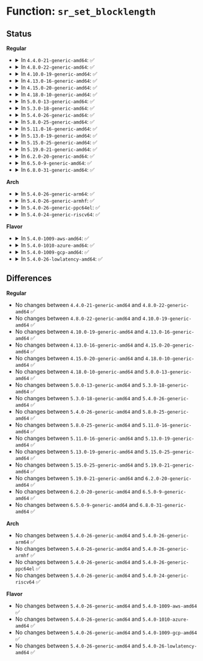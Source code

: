 # Function: <code>sr_set_blocklength</code>

## Status
<b>Regular</b>
<ul>
<li>
<details>
<summary>In <code>4.4.0-21-generic-amd64</code>: ✅</summary>

```c
int sr_set_blocklength(Scsi_CD * cd, int blocklength)
```

```json
{
  "name": "sr_set_blocklength",
  "collision_type": "Unique Global",
  "inline_type": "No",
  "funcs": [
    {
      "addr": 18446744071584882240,
      "name": "sr_set_blocklength",
      "external": true,
      "loc": "drivers/scsi/sr_vendor.c:109",
      "file": "drivers/scsi/sr_vendor.c",
      "inline": "seen, unknown",
      "caller_inline": [],
      "caller_func": [
        "drivers/scsi/sr.c:sr_release",
        "drivers/scsi/sr.c:sr_init_command",
        "drivers/scsi/sr_ioctl.c:sr_is_xa",
        "drivers/scsi/sr_vendor.c:sr_cd_check"
      ]
    }
  ],
  "symbols": [
    {
      "addr": 18446744071584882240,
      "name": "sr_set_blocklength",
      "section": ".text",
      "bind": "STB_GLOBAL",
      "size": 229
    }
  ]
}
```
</details>
</li>
<li>
<details>
<summary>In <code>4.8.0-22-generic-amd64</code>: ✅</summary>

```c
int sr_set_blocklength(Scsi_CD * cd, int blocklength)
```

```json
{
  "name": "sr_set_blocklength",
  "collision_type": "Unique Global",
  "inline_type": "No",
  "funcs": [
    {
      "addr": 18446744071585244528,
      "name": "sr_set_blocklength",
      "external": true,
      "loc": "drivers/scsi/sr_vendor.c:109",
      "file": "drivers/scsi/sr_vendor.c",
      "inline": "seen, unknown",
      "caller_inline": [],
      "caller_func": [
        "drivers/scsi/sr.c:sr_release",
        "drivers/scsi/sr.c:sr_init_command",
        "drivers/scsi/sr_ioctl.c:sr_is_xa",
        "drivers/scsi/sr_vendor.c:sr_cd_check"
      ]
    }
  ],
  "symbols": [
    {
      "addr": 18446744071585244528,
      "name": "sr_set_blocklength",
      "section": ".text",
      "bind": "STB_GLOBAL",
      "size": 230
    }
  ]
}
```
</details>
</li>
<li>
<details>
<summary>In <code>4.10.0-19-generic-amd64</code>: ✅</summary>

```c
int sr_set_blocklength(Scsi_CD * cd, int blocklength)
```

```json
{
  "name": "sr_set_blocklength",
  "collision_type": "Unique Global",
  "inline_type": "No",
  "funcs": [
    {
      "addr": 18446744071585444352,
      "name": "sr_set_blocklength",
      "external": true,
      "loc": "drivers/scsi/sr_vendor.c:109",
      "file": "drivers/scsi/sr_vendor.c",
      "inline": "seen, unknown",
      "caller_inline": [],
      "caller_func": [
        "drivers/scsi/sr.c:sr_release",
        "drivers/scsi/sr.c:sr_init_command",
        "drivers/scsi/sr_ioctl.c:sr_is_xa",
        "drivers/scsi/sr_vendor.c:sr_cd_check"
      ]
    }
  ],
  "symbols": [
    {
      "addr": 18446744071585444352,
      "name": "sr_set_blocklength",
      "section": ".text",
      "bind": "STB_GLOBAL",
      "size": 230
    }
  ]
}
```
</details>
</li>
<li>
<details>
<summary>In <code>4.13.0-16-generic-amd64</code>: ✅</summary>

```c
int sr_set_blocklength(Scsi_CD * cd, int blocklength)
```

```json
{
  "name": "sr_set_blocklength",
  "collision_type": "Unique Global",
  "inline_type": "No",
  "funcs": [
    {
      "addr": 18446744071585528336,
      "name": "sr_set_blocklength",
      "external": true,
      "loc": "drivers/scsi/sr_vendor.c:109",
      "file": "drivers/scsi/sr_vendor.c",
      "inline": "seen, unknown",
      "caller_inline": [],
      "caller_func": [
        "drivers/scsi/sr.c:sr_release",
        "drivers/scsi/sr.c:sr_init_command",
        "drivers/scsi/sr_ioctl.c:sr_is_xa",
        "drivers/scsi/sr_vendor.c:sr_cd_check"
      ]
    }
  ],
  "symbols": [
    {
      "addr": 18446744071585528336,
      "name": "sr_set_blocklength",
      "section": ".text",
      "bind": "STB_GLOBAL",
      "size": 249
    }
  ]
}
```
</details>
</li>
<li>
<details>
<summary>In <code>4.15.0-20-generic-amd64</code>: ✅</summary>

```c
int sr_set_blocklength(Scsi_CD * cd, int blocklength)
```

```json
{
  "name": "sr_set_blocklength",
  "collision_type": "Unique Global",
  "inline_type": "No",
  "funcs": [
    {
      "addr": 18446744071585959968,
      "name": "sr_set_blocklength",
      "external": true,
      "loc": "drivers/scsi/sr_vendor.c:110",
      "file": "drivers/scsi/sr_vendor.c",
      "inline": "seen, unknown",
      "caller_inline": [],
      "caller_func": [
        "drivers/scsi/sr.c:sr_release",
        "drivers/scsi/sr.c:sr_init_command",
        "drivers/scsi/sr_ioctl.c:sr_is_xa",
        "drivers/scsi/sr_vendor.c:sr_cd_check"
      ]
    }
  ],
  "symbols": [
    {
      "addr": 18446744071585959968,
      "name": "sr_set_blocklength",
      "section": ".text",
      "bind": "STB_GLOBAL",
      "size": 249
    }
  ]
}
```
</details>
</li>
<li>
<details>
<summary>In <code>4.18.0-10-generic-amd64</code>: ✅</summary>

```c
int sr_set_blocklength(Scsi_CD * cd, int blocklength)
```

```json
{
  "name": "sr_set_blocklength",
  "collision_type": "Unique Global",
  "inline_type": "No",
  "funcs": [
    {
      "addr": 18446744071586208240,
      "name": "sr_set_blocklength",
      "external": true,
      "loc": "drivers/scsi/sr_vendor.c:110",
      "file": "drivers/scsi/sr_vendor.c",
      "inline": "seen, unknown",
      "caller_inline": [],
      "caller_func": [
        "drivers/scsi/sr.c:sr_release",
        "drivers/scsi/sr.c:sr_init_command",
        "drivers/scsi/sr_ioctl.c:sr_is_xa",
        "drivers/scsi/sr_vendor.c:sr_cd_check"
      ]
    }
  ],
  "symbols": [
    {
      "addr": 18446744071586208240,
      "name": "sr_set_blocklength",
      "section": ".text",
      "bind": "STB_GLOBAL",
      "size": 250
    }
  ]
}
```
</details>
</li>
<li>
<details>
<summary>In <code>5.0.0-13-generic-amd64</code>: ✅</summary>

```c
int sr_set_blocklength(Scsi_CD * cd, int blocklength)
```

```json
{
  "name": "sr_set_blocklength",
  "collision_type": "Unique Global",
  "inline_type": "No",
  "funcs": [
    {
      "addr": 18446744071586348832,
      "name": "sr_set_blocklength",
      "external": true,
      "loc": "drivers/scsi/sr_vendor.c:110",
      "file": "drivers/scsi/sr_vendor.c",
      "inline": "seen, unknown",
      "caller_inline": [],
      "caller_func": [
        "drivers/scsi/sr.c:sr_release",
        "drivers/scsi/sr.c:sr_init_command",
        "drivers/scsi/sr_ioctl.c:sr_is_xa",
        "drivers/scsi/sr_vendor.c:sr_cd_check"
      ]
    }
  ],
  "symbols": [
    {
      "addr": 18446744071586348832,
      "name": "sr_set_blocklength",
      "section": ".text",
      "bind": "STB_GLOBAL",
      "size": 257
    }
  ]
}
```
</details>
</li>
<li>
<details>
<summary>In <code>5.3.0-18-generic-amd64</code>: ✅</summary>

```c
int sr_set_blocklength(Scsi_CD * cd, int blocklength)
```

```json
{
  "name": "sr_set_blocklength",
  "collision_type": "Unique Global",
  "inline_type": "No",
  "funcs": [
    {
      "addr": 18446744071586592336,
      "name": "sr_set_blocklength",
      "external": true,
      "loc": "drivers/scsi/sr_vendor.c:110",
      "file": "drivers/scsi/sr_vendor.c",
      "inline": "seen, unknown",
      "caller_inline": [],
      "caller_func": [
        "drivers/scsi/sr.c:sr_release",
        "drivers/scsi/sr.c:sr_init_command",
        "drivers/scsi/sr_ioctl.c:sr_is_xa",
        "drivers/scsi/sr_vendor.c:sr_cd_check"
      ]
    }
  ],
  "symbols": [
    {
      "addr": 18446744071586592336,
      "name": "sr_set_blocklength",
      "section": ".text",
      "bind": "STB_GLOBAL",
      "size": 245
    }
  ]
}
```
</details>
</li>
<li>
<details>
<summary>In <code>5.4.0-26-generic-amd64</code>: ✅</summary>

```c
int sr_set_blocklength(Scsi_CD * cd, int blocklength)
```

```json
{
  "name": "sr_set_blocklength",
  "collision_type": "Unique Global",
  "inline_type": "No",
  "funcs": [
    {
      "addr": 18446744071586739776,
      "name": "sr_set_blocklength",
      "external": true,
      "loc": "drivers/scsi/sr_vendor.c:110",
      "file": "drivers/scsi/sr_vendor.c",
      "inline": "seen, unknown",
      "caller_inline": [],
      "caller_func": [
        "drivers/scsi/sr.c:sr_release",
        "drivers/scsi/sr.c:sr_init_command",
        "drivers/scsi/sr_ioctl.c:sr_is_xa",
        "drivers/scsi/sr_vendor.c:sr_cd_check"
      ]
    }
  ],
  "symbols": [
    {
      "addr": 18446744071586739776,
      "name": "sr_set_blocklength",
      "section": ".text",
      "bind": "STB_GLOBAL",
      "size": 245
    }
  ]
}
```
</details>
</li>
<li>
<details>
<summary>In <code>5.8.0-25-generic-amd64</code>: ✅</summary>

```c
int sr_set_blocklength(Scsi_CD * cd, int blocklength)
```

```json
{
  "name": "sr_set_blocklength",
  "collision_type": "Unique Global",
  "inline_type": "No",
  "funcs": [
    {
      "addr": 18446744071587544320,
      "name": "sr_set_blocklength",
      "external": true,
      "loc": "drivers/scsi/sr_vendor.c:124",
      "file": "drivers/scsi/sr_vendor.c",
      "inline": "seen, unknown",
      "caller_inline": [],
      "caller_func": [
        "drivers/scsi/sr.c:sr_release",
        "drivers/scsi/sr.c:sr_init_command",
        "drivers/scsi/sr_ioctl.c:sr_is_xa",
        "drivers/scsi/sr_vendor.c:sr_cd_check",
        "drivers/scsi/sr_vendor.c:sr_cd_check"
      ]
    }
  ],
  "symbols": [
    {
      "addr": 18446744071587544320,
      "name": "sr_set_blocklength",
      "section": ".text",
      "bind": "STB_GLOBAL",
      "size": 275
    }
  ]
}
```
</details>
</li>
<li>
<details>
<summary>In <code>5.11.0-16-generic-amd64</code>: ✅</summary>

```c
int sr_set_blocklength(Scsi_CD * cd, int blocklength)
```

```json
{
  "name": "sr_set_blocklength",
  "collision_type": "Unique Global",
  "inline_type": "No",
  "funcs": [
    {
      "addr": 18446744071587610944,
      "name": "sr_set_blocklength",
      "external": true,
      "loc": "drivers/scsi/sr_vendor.c:124",
      "file": "drivers/scsi/sr_vendor.c",
      "inline": "seen, unknown",
      "caller_inline": [],
      "caller_func": [
        "drivers/scsi/sr_ioctl.c:sr_is_xa",
        "drivers/scsi/sr_ioctl.c:sr_is_xa",
        "drivers/scsi/sr_vendor.c:sr_cd_check",
        "drivers/scsi/sr_vendor.c:sr_cd_check"
      ]
    }
  ],
  "symbols": [
    {
      "addr": 18446744071587610944,
      "name": "sr_set_blocklength",
      "section": ".text",
      "bind": "STB_GLOBAL",
      "size": 275
    }
  ]
}
```
</details>
</li>
<li>
<details>
<summary>In <code>5.13.0-19-generic-amd64</code>: ✅</summary>

```c
int sr_set_blocklength(Scsi_CD * cd, int blocklength)
```

```json
{
  "name": "sr_set_blocklength",
  "collision_type": "Unique Global",
  "inline_type": "No",
  "funcs": [
    {
      "addr": 18446744071587491904,
      "name": "sr_set_blocklength",
      "external": true,
      "loc": "drivers/scsi/sr_vendor.c:124",
      "file": "drivers/scsi/sr_vendor.c",
      "inline": "seen, unknown",
      "caller_inline": [],
      "caller_func": [
        "drivers/scsi/sr_ioctl.c:sr_is_xa",
        "drivers/scsi/sr_ioctl.c:sr_is_xa",
        "drivers/scsi/sr_vendor.c:sr_cd_check",
        "drivers/scsi/sr_vendor.c:sr_cd_check"
      ]
    }
  ],
  "symbols": [
    {
      "addr": 18446744071587491904,
      "name": "sr_set_blocklength",
      "section": ".text",
      "bind": "STB_GLOBAL",
      "size": 275
    }
  ]
}
```
</details>
</li>
<li>
<details>
<summary>In <code>5.15.0-25-generic-amd64</code>: ✅</summary>

```c
int sr_set_blocklength(Scsi_CD * cd, int blocklength)
```

```json
{
  "name": "sr_set_blocklength",
  "collision_type": "Unique Global",
  "inline_type": "No",
  "funcs": [
    {
      "addr": 18446744071588068112,
      "name": "sr_set_blocklength",
      "external": true,
      "loc": "drivers/scsi/sr_vendor.c:124",
      "file": "drivers/scsi/sr_vendor.c",
      "inline": "seen, unknown",
      "caller_inline": [],
      "caller_func": [
        "drivers/scsi/sr_ioctl.c:sr_is_xa",
        "drivers/scsi/sr_ioctl.c:sr_is_xa",
        "drivers/scsi/sr_vendor.c:sr_cd_check",
        "drivers/scsi/sr_vendor.c:sr_cd_check"
      ]
    }
  ],
  "symbols": [
    {
      "addr": 18446744071588068112,
      "name": "sr_set_blocklength",
      "section": ".text",
      "bind": "STB_GLOBAL",
      "size": 275
    }
  ]
}
```
</details>
</li>
<li>
<details>
<summary>In <code>5.19.0-21-generic-amd64</code>: ✅</summary>

```c
int sr_set_blocklength(Scsi_CD * cd, int blocklength)
```

```json
{
  "name": "sr_set_blocklength",
  "collision_type": "Unique Global",
  "inline_type": "No",
  "funcs": [
    {
      "addr": 18446744071589432880,
      "name": "sr_set_blocklength",
      "external": true,
      "loc": "drivers/scsi/sr_vendor.c:124",
      "file": "drivers/scsi/sr_vendor.c",
      "inline": "seen, unknown",
      "caller_inline": [],
      "caller_func": [
        "drivers/scsi/sr_ioctl.c:sr_is_xa",
        "drivers/scsi/sr_ioctl.c:sr_is_xa",
        "drivers/scsi/sr_vendor.c:sr_cd_check",
        "drivers/scsi/sr_vendor.c:sr_cd_check"
      ]
    }
  ],
  "symbols": [
    {
      "addr": 18446744071589432880,
      "name": "sr_set_blocklength",
      "section": ".text",
      "bind": "STB_GLOBAL",
      "size": 305
    }
  ]
}
```
</details>
</li>
<li>
<details>
<summary>In <code>6.2.0-20-generic-amd64</code>: ✅</summary>

```c
int sr_set_blocklength(Scsi_CD * cd, int blocklength)
```

```json
{
  "name": "sr_set_blocklength",
  "collision_type": "Unique Global",
  "inline_type": "No",
  "funcs": [
    {
      "addr": 18446744071591009888,
      "name": "sr_set_blocklength",
      "external": true,
      "loc": "drivers/scsi/sr_vendor.c:124",
      "file": "drivers/scsi/sr_vendor.c",
      "inline": "seen, unknown",
      "caller_inline": [],
      "caller_func": [
        "drivers/scsi/sr_ioctl.c:sr_is_xa",
        "drivers/scsi/sr_ioctl.c:sr_is_xa",
        "drivers/scsi/sr_vendor.c:sr_cd_check",
        "drivers/scsi/sr_vendor.c:sr_cd_check"
      ]
    }
  ],
  "symbols": [
    {
      "addr": 18446744071591009888,
      "name": "sr_set_blocklength",
      "section": ".text",
      "bind": "STB_GLOBAL",
      "size": 305
    }
  ]
}
```
</details>
</li>
<li>
<details>
<summary>In <code>6.5.0-9-generic-amd64</code>: ✅</summary>

```c
int sr_set_blocklength(Scsi_CD * cd, int blocklength)
```

```json
{
  "name": "sr_set_blocklength",
  "collision_type": "Unique Global",
  "inline_type": "No",
  "funcs": [
    {
      "addr": 18446744071591363600,
      "name": "sr_set_blocklength",
      "external": true,
      "loc": "drivers/scsi/sr_vendor.c:124",
      "file": "drivers/scsi/sr_vendor.c",
      "inline": "seen, unknown",
      "caller_inline": [],
      "caller_func": [
        "drivers/scsi/sr_ioctl.c:sr_is_xa",
        "drivers/scsi/sr_ioctl.c:sr_is_xa",
        "drivers/scsi/sr_vendor.c:sr_cd_check",
        "drivers/scsi/sr_vendor.c:sr_cd_check"
      ]
    }
  ],
  "symbols": [
    {
      "addr": 18446744071591363600,
      "name": "sr_set_blocklength",
      "section": ".text",
      "bind": "STB_GLOBAL",
      "size": 303
    }
  ]
}
```
</details>
</li>
<li>
<details>
<summary>In <code>6.8.0-31-generic-amd64</code>: ✅</summary>

```c
int sr_set_blocklength(Scsi_CD * cd, int blocklength)
```

```json
{
  "name": "sr_set_blocklength",
  "collision_type": "Unique Global",
  "inline_type": "No",
  "funcs": [
    {
      "addr": 18446744071591713888,
      "name": "sr_set_blocklength",
      "external": true,
      "loc": "drivers/scsi/sr_vendor.c:124",
      "file": "drivers/scsi/sr_vendor.c",
      "inline": "seen, unknown",
      "caller_inline": [],
      "caller_func": [
        "drivers/scsi/sr_ioctl.c:sr_is_xa",
        "drivers/scsi/sr_ioctl.c:sr_is_xa",
        "drivers/scsi/sr_vendor.c:sr_cd_check",
        "drivers/scsi/sr_vendor.c:sr_cd_check"
      ]
    }
  ],
  "symbols": [
    {
      "addr": 18446744071591713888,
      "name": "sr_set_blocklength",
      "section": ".text",
      "bind": "STB_GLOBAL",
      "size": 350
    }
  ]
}
```
</details>
</li>
</ul>
<b>Arch</b>
<ul>
<li>
<details>
<summary>In <code>5.4.0-26-generic-arm64</code>: ✅</summary>

```c
int sr_set_blocklength(Scsi_CD * cd, int blocklength)
```

```json
{
  "name": "sr_set_blocklength",
  "collision_type": "Unique Global",
  "inline_type": "No",
  "funcs": [
    {
      "addr": 18446603336499651456,
      "name": "sr_set_blocklength",
      "external": true,
      "loc": "drivers/scsi/sr_vendor.c:110",
      "file": "drivers/scsi/sr_vendor.c",
      "inline": "seen, unknown",
      "caller_inline": [],
      "caller_func": [
        "drivers/scsi/sr.c:sr_release",
        "drivers/scsi/sr.c:sr_init_command",
        "drivers/scsi/sr_ioctl.c:sr_is_xa",
        "drivers/scsi/sr_vendor.c:sr_cd_check"
      ]
    }
  ],
  "symbols": [
    {
      "addr": 18446603336499651456,
      "name": "sr_set_blocklength",
      "section": ".text",
      "bind": "STB_GLOBAL",
      "size": 260
    }
  ]
}
```
</details>
</li>
<li>
<details>
<summary>In <code>5.4.0-26-generic-armhf</code>: ✅</summary>

```c
int sr_set_blocklength(Scsi_CD * cd, int blocklength)
```

```json
{
  "name": "sr_set_blocklength",
  "collision_type": "Unique Global",
  "inline_type": "No",
  "funcs": [
    {
      "addr": 3232105696,
      "name": "sr_set_blocklength",
      "external": true,
      "loc": "drivers/scsi/sr_vendor.c:110",
      "file": "drivers/scsi/sr_vendor.c",
      "inline": "seen, unknown",
      "caller_inline": [],
      "caller_func": [
        "drivers/scsi/sr.c:sr_release",
        "drivers/scsi/sr.c:sr_init_command",
        "drivers/scsi/sr_ioctl.c:sr_is_xa",
        "drivers/scsi/sr_vendor.c:sr_cd_check"
      ]
    }
  ],
  "symbols": [
    {
      "addr": 3232105696,
      "name": "sr_set_blocklength",
      "section": ".text",
      "bind": "STB_GLOBAL",
      "size": 256
    }
  ]
}
```
</details>
</li>
<li>
<details>
<summary>In <code>5.4.0-26-generic-ppc64el</code>: ✅</summary>

```c
int sr_set_blocklength(Scsi_CD * cd, int blocklength)
```

```json
{
  "name": "sr_set_blocklength",
  "collision_type": "Unique Global",
  "inline_type": "No",
  "funcs": [
    {
      "addr": 13835058055292976320,
      "name": "sr_set_blocklength",
      "external": true,
      "loc": "drivers/scsi/sr_vendor.c:110",
      "file": "drivers/scsi/sr_vendor.c",
      "inline": "seen, unknown",
      "caller_inline": [],
      "caller_func": [
        "drivers/scsi/sr.c:sr_release",
        "drivers/scsi/sr.c:sr_init_command",
        "drivers/scsi/sr_ioctl.c:sr_is_xa",
        "drivers/scsi/sr_vendor.c:sr_cd_check"
      ]
    }
  ],
  "symbols": [
    {
      "addr": 13835058055292976320,
      "name": "sr_set_blocklength",
      "section": ".text",
      "bind": "STB_GLOBAL",
      "size": 332
    }
  ]
}
```
</details>
</li>
<li>
<details>
<summary>In <code>5.4.0-24-generic-riscv64</code>: ✅</summary>

```c
int sr_set_blocklength(Scsi_CD * cd, int blocklength)
```

```json
{
  "name": "sr_set_blocklength",
  "collision_type": "Unique Global",
  "inline_type": "No",
  "funcs": [
    {
      "addr": 18446743936276833626,
      "name": "sr_set_blocklength",
      "external": true,
      "loc": "drivers/scsi/sr_vendor.c:110",
      "file": "drivers/scsi/sr_vendor.c",
      "inline": "seen, unknown",
      "caller_inline": [],
      "caller_func": [
        "drivers/scsi/sr.c:sr_release",
        "drivers/scsi/sr.c:sr_init_command",
        "drivers/scsi/sr_ioctl.c:sr_is_xa",
        "drivers/scsi/sr_vendor.c:sr_cd_check"
      ]
    }
  ],
  "symbols": [
    {
      "addr": 18446743936276833626,
      "name": "sr_set_blocklength",
      "section": ".text",
      "bind": "STB_GLOBAL",
      "size": 220
    }
  ]
}
```
</details>
</li>
</ul>
<b>Flavor</b>
<ul>
<li>
<details>
<summary>In <code>5.4.0-1009-aws-amd64</code>: ✅</summary>

```c
int sr_set_blocklength(Scsi_CD * cd, int blocklength)
```

```json
{
  "name": "sr_set_blocklength",
  "collision_type": "Unique Global",
  "inline_type": "No",
  "funcs": [
    {
      "addr": 18446744071586430256,
      "name": "sr_set_blocklength",
      "external": true,
      "loc": "drivers/scsi/sr_vendor.c:110",
      "file": "drivers/scsi/sr_vendor.c",
      "inline": "seen, unknown",
      "caller_inline": [],
      "caller_func": [
        "drivers/scsi/sr.c:sr_release",
        "drivers/scsi/sr.c:sr_init_command",
        "drivers/scsi/sr_ioctl.c:sr_is_xa",
        "drivers/scsi/sr_vendor.c:sr_cd_check"
      ]
    }
  ],
  "symbols": [
    {
      "addr": 18446744071586430256,
      "name": "sr_set_blocklength",
      "section": ".text",
      "bind": "STB_GLOBAL",
      "size": 245
    }
  ]
}
```
</details>
</li>
<li>
<details>
<summary>In <code>5.4.0-1010-azure-amd64</code>: ✅</summary>

```c
int sr_set_blocklength(Scsi_CD * cd, int blocklength)
```

```json
{
  "name": "sr_set_blocklength",
  "collision_type": "Unique Global",
  "inline_type": "No",
  "funcs": [
    {
      "addr": 18446744071586306512,
      "name": "sr_set_blocklength",
      "external": true,
      "loc": "drivers/scsi/sr_vendor.c:110",
      "file": "drivers/scsi/sr_vendor.c",
      "inline": "seen, unknown",
      "caller_inline": [],
      "caller_func": [
        "drivers/scsi/sr.c:sr_release",
        "drivers/scsi/sr.c:sr_init_command",
        "drivers/scsi/sr_ioctl.c:sr_is_xa",
        "drivers/scsi/sr_vendor.c:sr_cd_check"
      ]
    }
  ],
  "symbols": [
    {
      "addr": 18446744071586306512,
      "name": "sr_set_blocklength",
      "section": ".text",
      "bind": "STB_GLOBAL",
      "size": 245
    }
  ]
}
```
</details>
</li>
<li>
<details>
<summary>In <code>5.4.0-1009-gcp-amd64</code>: ✅</summary>

```c
int sr_set_blocklength(Scsi_CD * cd, int blocklength)
```

```json
{
  "name": "sr_set_blocklength",
  "collision_type": "Unique Global",
  "inline_type": "No",
  "funcs": [
    {
      "addr": 18446744071586694336,
      "name": "sr_set_blocklength",
      "external": true,
      "loc": "drivers/scsi/sr_vendor.c:110",
      "file": "drivers/scsi/sr_vendor.c",
      "inline": "seen, unknown",
      "caller_inline": [],
      "caller_func": [
        "drivers/scsi/sr.c:sr_release",
        "drivers/scsi/sr.c:sr_init_command",
        "drivers/scsi/sr_ioctl.c:sr_is_xa",
        "drivers/scsi/sr_vendor.c:sr_cd_check"
      ]
    }
  ],
  "symbols": [
    {
      "addr": 18446744071586694336,
      "name": "sr_set_blocklength",
      "section": ".text",
      "bind": "STB_GLOBAL",
      "size": 245
    }
  ]
}
```
</details>
</li>
<li>
<details>
<summary>In <code>5.4.0-26-lowlatency-amd64</code>: ✅</summary>

```c
int sr_set_blocklength(Scsi_CD * cd, int blocklength)
```

```json
{
  "name": "sr_set_blocklength",
  "collision_type": "Unique Global",
  "inline_type": "No",
  "funcs": [
    {
      "addr": 18446744071586800368,
      "name": "sr_set_blocklength",
      "external": true,
      "loc": "drivers/scsi/sr_vendor.c:110",
      "file": "drivers/scsi/sr_vendor.c",
      "inline": "seen, unknown",
      "caller_inline": [],
      "caller_func": [
        "drivers/scsi/sr.c:sr_release",
        "drivers/scsi/sr.c:sr_init_command",
        "drivers/scsi/sr_ioctl.c:sr_is_xa",
        "drivers/scsi/sr_vendor.c:sr_cd_check"
      ]
    }
  ],
  "symbols": [
    {
      "addr": 18446744071586800368,
      "name": "sr_set_blocklength",
      "section": ".text",
      "bind": "STB_GLOBAL",
      "size": 245
    }
  ]
}
```
</details>
</li>
</ul>

## Differences
<b>Regular</b>
<ul>
<li>
No changes between <code>4.4.0-21-generic-amd64</code> and <code>4.8.0-22-generic-amd64</code> ✅
</li>
<li>
No changes between <code>4.8.0-22-generic-amd64</code> and <code>4.10.0-19-generic-amd64</code> ✅
</li>
<li>
No changes between <code>4.10.0-19-generic-amd64</code> and <code>4.13.0-16-generic-amd64</code> ✅
</li>
<li>
No changes between <code>4.13.0-16-generic-amd64</code> and <code>4.15.0-20-generic-amd64</code> ✅
</li>
<li>
No changes between <code>4.15.0-20-generic-amd64</code> and <code>4.18.0-10-generic-amd64</code> ✅
</li>
<li>
No changes between <code>4.18.0-10-generic-amd64</code> and <code>5.0.0-13-generic-amd64</code> ✅
</li>
<li>
No changes between <code>5.0.0-13-generic-amd64</code> and <code>5.3.0-18-generic-amd64</code> ✅
</li>
<li>
No changes between <code>5.3.0-18-generic-amd64</code> and <code>5.4.0-26-generic-amd64</code> ✅
</li>
<li>
No changes between <code>5.4.0-26-generic-amd64</code> and <code>5.8.0-25-generic-amd64</code> ✅
</li>
<li>
No changes between <code>5.8.0-25-generic-amd64</code> and <code>5.11.0-16-generic-amd64</code> ✅
</li>
<li>
No changes between <code>5.11.0-16-generic-amd64</code> and <code>5.13.0-19-generic-amd64</code> ✅
</li>
<li>
No changes between <code>5.13.0-19-generic-amd64</code> and <code>5.15.0-25-generic-amd64</code> ✅
</li>
<li>
No changes between <code>5.15.0-25-generic-amd64</code> and <code>5.19.0-21-generic-amd64</code> ✅
</li>
<li>
No changes between <code>5.19.0-21-generic-amd64</code> and <code>6.2.0-20-generic-amd64</code> ✅
</li>
<li>
No changes between <code>6.2.0-20-generic-amd64</code> and <code>6.5.0-9-generic-amd64</code> ✅
</li>
<li>
No changes between <code>6.5.0-9-generic-amd64</code> and <code>6.8.0-31-generic-amd64</code> ✅
</li>
</ul>
<b>Arch</b>
<ul>
<li>
No changes between <code>5.4.0-26-generic-amd64</code> and <code>5.4.0-26-generic-arm64</code> ✅
</li>
<li>
No changes between <code>5.4.0-26-generic-amd64</code> and <code>5.4.0-26-generic-armhf</code> ✅
</li>
<li>
No changes between <code>5.4.0-26-generic-amd64</code> and <code>5.4.0-26-generic-ppc64el</code> ✅
</li>
<li>
No changes between <code>5.4.0-26-generic-amd64</code> and <code>5.4.0-24-generic-riscv64</code> ✅
</li>
</ul>
<b>Flavor</b>
<ul>
<li>
No changes between <code>5.4.0-26-generic-amd64</code> and <code>5.4.0-1009-aws-amd64</code> ✅
</li>
<li>
No changes between <code>5.4.0-26-generic-amd64</code> and <code>5.4.0-1010-azure-amd64</code> ✅
</li>
<li>
No changes between <code>5.4.0-26-generic-amd64</code> and <code>5.4.0-1009-gcp-amd64</code> ✅
</li>
<li>
No changes between <code>5.4.0-26-generic-amd64</code> and <code>5.4.0-26-lowlatency-amd64</code> ✅
</li>
</ul>
